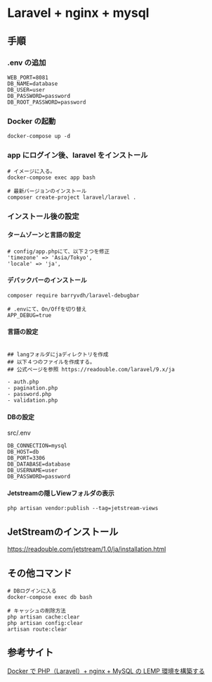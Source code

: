 # Laravel + nginx + mysql

## 手順

### .env の追加

```
WEB_PORT=8081
DB_NAME=database
DB_USER=user
DB_PASSWORD=password
DB_ROOT_PASSWORD=password
```

### Docker の起動

```
docker-compose up -d
```

### app にログイン後、laravel をインストール

```
# イメージに入る。
docker-compose exec app bash

# 最新バージョンのインストール
composer create-project laravel/laravel .
```

### インストール後の設定

#### タームゾーンと言語の設定
```
# config/app.phpにて、以下２つを修正
'timezone' => 'Asia/Tokyo',
'locale' => 'ja',
```

#### デバックバーのインストール
```
composer require barryvdh/laravel-debugbar

# .envにて、On/Offを切り替え
APP_DEBUG=true
```

#### 言語の設定
```

## langフォルダにjaディレクトリを作成
## 以下４つのファイルを作成する。
## 公式ページを参照 https://readouble.com/laravel/9.x/ja

- auth.php
- pagination.php
- password.php
- validation.php
```

#### DBの設定
src/.env
```
DB_CONNECTION=mysql
DB_HOST=db
DB_PORT=3306
DB_DATABASE=database
DB_USERNAME=user
DB_PASSWORD=password
```

#### Jetstreamの隠しViewフォルダの表示
```
php artisan vendor:publish --tag=jetstream-views
```

## JetStreamのインストール

https://readouble.com/jetstream/1.0/ja/installation.html



## その他コマンド

```
# DBログインに入る
docker-compose exec db bash

```

```
# キャッシュの削除方法
php artisan cache:clear
php artisan config:clear
artisan route:clear
```


## 参考サイト

[Docker で PHP（Laravel）+ nginx + MySQL の LEMP 環境を構築する](https://qiita.com/hinako_n/items/f15646ea548bcdc8ac6c)
